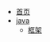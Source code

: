- [首页](files/md/home/home "laoliu-首页")
- [java](files/md/java/README "laoliu-java")
    - [框架](files/md/java/framework/ "laoliu-框架")
